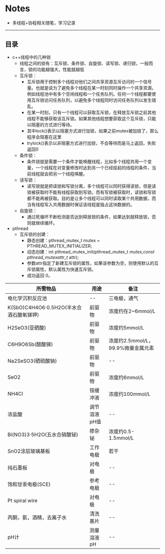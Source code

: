 # Notes
- 多线程+协程相关随笔，学习记录
-------------
目录
-------------
* c++线程中的几种锁
  - 线程之间的锁有：互斥锁、条件锁、自旋锁、读写锁、递归锁，一般而言，锁的功能越强大，性能就越低
  - 互斥锁：
      - 互斥锁用于控制多个线程对他们之间共享资源互斥访问的一个信号量。也就是说为了避免多个线程在某一时刻同时操作一个共享资源。例如线程池中有多个空闲线程和一个任务队列。任何一个线程都要使用互斥锁访问任务队列，以避免多个线程同时访问任务队列以发生错乱。
      - 在某一时刻，只有一个线程可以获取互斥锁，在释放互斥锁之前其他线程不能够获取该互斥锁。如果其他线程想要获取这个互斥锁，只能以阻塞的方式进行等待。
      - 其中lock()表示以阻塞方式进行加锁，如果之前mutex被加锁了，那么程序会阻塞在这里
      - trylock()表示以非阻塞方式进行加锁，不会等待而是马上返回，失败返回0
  - 条件锁：
      - 条件锁就是需要一个条件才能唤醒线程，比如多个线程共用一个变量，一个线程在对变量修改时达到另一个已经挂起的线程的条件，当前线程就会把另一个线程唤醒。
  - 读写锁：
      - 读写锁就是把读锁和写锁分离，多个线程可以同时获得读锁，但是读锁被获取时不能有线程获取到写锁。而有写锁被获取时，读锁和写锁都不能再被获取。目的是让多个线程可以同时读取某个共用数据，而当有线程写入共用数据时保证该线程是独占这块数据的。      
  - 自旋锁：
      - 通过死循环不断检测是否达到释放锁的条件，如果达到就释放锁，否则就继续循环。
* pthread
  - 互斥锁的创建：
      - 静态创建：pthread_mutex_t mutex = PTHREAD_MUTEX_INITIALIZER;
      - 动态创建：int pthread_mutex_init(pthread_mutex_t *mutex,const pthread_mutexattr_t* attr);
      - 参数attr指定了新建互斥锁的属性，如果该参数为空，则使用默认的互斥锁属性，默认属性为快速互斥锁。
      - 成功返回 0。
      
所需物品              |用途         |备注         |
---------------------|-------------|------------|
电化学沉积反应池       | --          |三电极，通气 |       
K(SbO)C4H4O6·0.5H2O(半水合酒石酸氧锑钾)  | 前驱物   |浓度约在2~6mmol/L      |
H2SeO3(亚硒酸)       | 前驱物  |浓度约5mmol/L      |
C6H9O6Sb(醋酸锑)     | 前驱物  |浓度约2.5mmol/L，99.9%微量金属元素    |
Na2SeSO3(硒硫酸钠)    |前驱物  |--|
SeO2                 |前驱物   |浓度约6mmol/L   |
NH4Cl               | 铵缓冲液 |浓度约100mmol/L      |
浓盐酸              | 调节溶液pH值   |--      |
Bi(NO3)3·5H2O(五水合硝酸铋) | 掺杂铋 |浓度约0.5-1.5mmol/L     |
SnO2涂层玻璃基板          | 工作电极 |若干     |
纯石墨板                  | 对电极|--  |
饱和甘汞电极(SCE)         |参考电极| -- |
Pt spiral wire  |对电极|  --|
丙酮，氨，酒精，去离子水|清洗基片| --|
pH计       |测量溶液pH| --|
